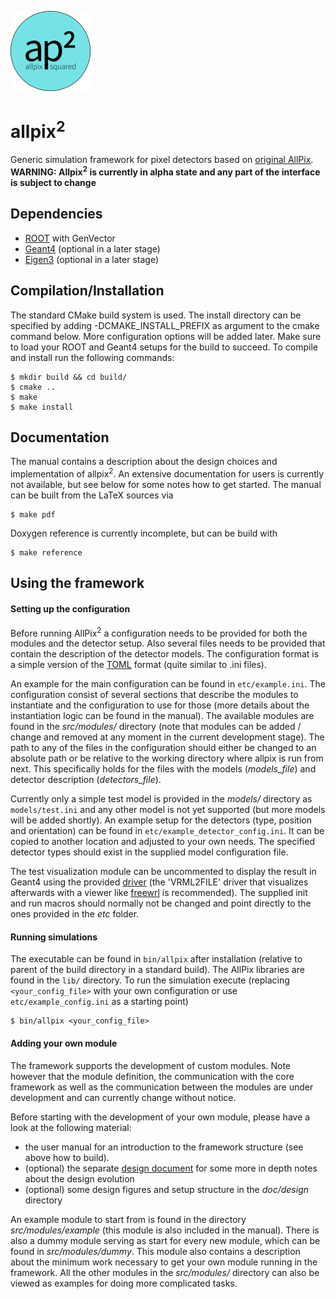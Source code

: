 ![](doc/logo_small.png)

# allpix<sup>2</sup>
Generic simulation framework for pixel detectors based on [original AllPix](https://github.com/AllPix/allpix).
**WARNING: Allpix<sup>2</sup> is currently in alpha state and any part of the interface is subject to change**

## Dependencies
* [ROOT](https://root.cern.ch/building-root) with GenVector
* [Geant4](http://geant4.web.cern.ch/geant4/UserDocumentation/UsersGuides/InstallationGuide/html/ch02.html) (optional in a later stage)
* [Eigen3](http://eigen.tuxfamily.org/index.php?title=Main_Page) (optional in a later stage)

## Compilation/Installation
The standard CMake build system is used. The install directory can be specified by adding -DCMAKE_INSTALL_PREFIX as argument to the cmake command below. More configuration options will be added later. Make sure to load your ROOT and Geant4 setups for the build to succeed. To compile and install run the following commands:

```
$ mkdir build && cd build/
$ cmake ..
$ make
$ make install
```

## Documentation
The manual contains a description about the design choices and implementation of allpix<sup>2</sup>. An extensive documentation for users is currently not available, but see below for some notes how to get started. The manual can be built from the LaTeX sources via
```
$ make pdf
```

Doxygen reference is currently incomplete, but can be build with
```
$ make reference
```

## Using the framework
#### Setting up the configuration
Before running AllPix<sup>2</sup> a configuration needs to be provided for both the modules and the detector setup. Also several files needs to be provided that contain the description of the detector models. The configuration format is a simple version of the [TOML](https://github.com/toml-lang/toml) format (quite similar to .ini files).

An example for the main configuration can be found in `etc/example.ini`. The configuration consist of several sections that describe the modules to instantiate and the configuration to use for those (more details about the instantiation logic can be found in the manual). The available modules are found in the *src/modules/* directory (note that modules can be added / change and removed at any moment in the current development stage). The path to any of the files in the configuration should either be changed to an absolute path or be relative to the working directory where allpix is run from next. This specifically holds for the files with the models (*models_file*) and detector description (*detectors_file*).

Currently only a simple test model is provided in the *models/* directory as `models/test.ini` and any other model is not yet supported (but more models will be added shortly). An example setup for the detectors (type, position and orientation) can be found in `etc/example_detector_config.ini`. It can be copied to another location and adjusted to your own needs. The specified detector types should exist in the supplied model configuration file.

The test visualization module can be uncommented to display the result in Geant4 using the provided [driver](http://geant4.cern.ch/G4UsersDocuments/UsersGuides/ForApplicationDeveloper/html/Visualization/visdrivers.html) (the 'VRML2FILE' driver that visualizes afterwards with a viewer like [freewrl](http://freewrl.sourceforge.net/) is recommended). The supplied init and run macros should normally not be changed and point directly to the ones provided in the *etc* folder.
#### Running simulations
The executable can be found in `bin/allpix` after installation (relative to parent of the build directory in a standard build). The AllPix libraries are found in the `lib/` directory. To run the simulation execute (replacing `<your_config_file>` with your own configuration or use `etc/example_config.ini` as a starting point)
```
$ bin/allpix <your_config_file>
```

#### Adding your own module
The framework supports the development of custom modules. Note however that the module definition, the communication with the core framework as well as the communication between the modules are under development and can currently change without notice.

Before starting with the development of your own module, please have a look at the following material:
* the user manual for an introduction to the framework structure (see above how to build).
* (optional) the separate [design document](DESIGN.md) for some more in depth notes about the design evolution
* (optional) some design figures and setup structure in the *doc/design* directory

An example module to start from is found in the directory *src/modules/example* (this module is also included in the manual). There is also a dummy module serving as start for every new module, which can be found in *src/modules/dummy*. This module also contains a description about the minimum work necessary to get your own module running in the framework. All the other modules in the *src/modules/* directory can also be viewed as examples for doing more complicated tasks.
